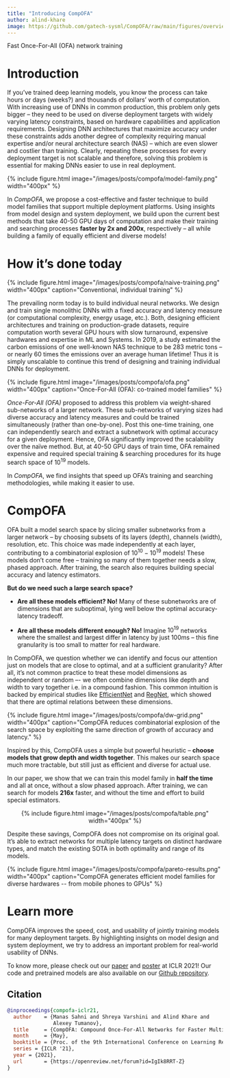 ```yaml
---
title: "Introducing CompOFA"
author: alind-khare
image: https://github.com/gatech-sysml/CompOFA/raw/main/figures/overview.png
---
```


<!-- excerpt start -->
Fast Once-For-All (OFA) network training
<!-- excerpt end -->

# Introduction

If you’ve trained deep learning models, you know the process can take hours or days (weeks?) and thousands of dollars’ worth of computation. With increasing use of DNNs in common production, this problem only gets bigger – they need to be used on diverse deployment targets with widely varying latency constraints, based on hardware capabilities and application requirements. Designing DNN architectures that maximize accuracy under these constraints adds another degree of complexity requiring manual expertise and/or neural architecture search (NAS) – which are even slower and costlier than training. Clearly, repeating these processes for every deployment target is not scalable and therefore, solving this problem is essential for making DNNs easier to use in real deployment.

{%
  include figure.html
  image="/images/posts/compofa/model-family.png"
  width="400px"
%}

In *CompOFA*, we propose a cost-effective and faster technique to build model families that support multiple deployment platforms. Using insights from model design and system deployment, we build upon the current best methods that take 40-50 GPU days of computation and make their training and searching processes **faster by 2x and 200x**, respectively – all while building a family of equally efficient and diverse models!

# How it’s done today

{%
  include figure.html
  image="/images/posts/compofa/naive-training.png"
  width="400px"
  caption="Conventional, individual training"
%}

The prevailing norm today is to build individual neural networks. We design and train single monolithic DNNs with a fixed accuracy and latency measure (or computational complexity, energy usage, etc.). Both, designing efficient architectures and training on production-grade datasets, require computation worth several GPU hours with slow turnaround, expensive hardwares and expertise in ML and Systems. In 2019, a study estimated the carbon emissions of one well-known NAS technique to be 283 metric tons – or nearly 60 times the emissions over an average human lifetime! Thus it is simply unscalable to continue this trend of designing and training individual DNNs for deployment.

{%
  include figure.html
  image="/images/posts/compofa/ofa.png"
  width="400px"
  caption="Once-For-All (OFA): co-trained model families"
%}

*Once-For-All (OFA)* proposed to address this problem via weight-shared sub-networks of a larger network. These sub-networks of varying sizes had diverse accuracy and latency measures and could be trained simultaneously (rather than one-by-one). Post this one-time training, one can independently search and extract a subnetwork with optimal accuracy for a given deployment. Hence, OFA significantly improved the scalability over the naïve method. But, at 40-50 GPU days of train time, OFA remained expensive and required special training & searching procedures for its huge search space of $10^{19}$ models.

In *CompOFA*, we find insights that speed up OFA’s training and searching methodologies, while making it easier to use.

# CompOFA

OFA built a model search space by slicing smaller subnetworks from a larger network – by choosing subsets of its layers (depth), channels (width), resolution, etc. This choice was made independently at each layer, contributing to a combinatorial explosion of $10^{10}-10^{19}$ models! These models don’t come free – training so many of them together needs a slow, phased approach. After training, the search also requires building special accuracy and latency estimators.

**But do we need such a large search space?**

- **Are all these models efficient? No!** Many of these subnetworks are of dimensions that are suboptimal, lying well below the optimal accuracy-latency tradeoff.

- **Are all these models different enough? No!** Imagine $10^{19}$ networks where the smallest and largest differ in latency by just 100ms – this fine granularity is too small to matter for real hardware.

In CompOFA, we question whether we can identify and focus our attention just on models that are close to optimal, and at a sufficient granularity?  After all, it’s not common practice to treat these model dimensions as independent or random –- we often combine dimensions like depth and width to vary together i.e. in a compound fashion. This common intuition is backed by empirical studies like [EfficientNet](https://arxiv.org/abs/1905.11946) and [RegNet](https://arxiv.org/abs/2003.13678), which showed that there are optimal relations between these dimensions.

{%
  include figure.html
  image="/images/posts/compofa/dw-grid.png"
  width="400px"
  caption="CompOFA reduces combinatorial explosion of the search space by exploiting the same direction of growth of accuracy and latency."
%}


Inspired by this, CompOFA uses a simple but powerful heuristic – **choose models that grow depth and width together**. This makes our search space much more tractable, but still just as efficient and diverse for actual use.

In our paper, we show that we can train this model family in **half the time** and all at once, without a slow phased approach. After training, we can search for models **216x** faster, and without the time and effort to build special estimators.

<center>

<!-- | **Metric**               |   **OFA** | **CompOFA** |  **Savings** |
|--------------------------|----------:|------------:|-------------:|
| **Train Time** (GPU hrs) |     978.3 |       493.5 |       **2x** |
| **Train Cost** (USD)     |     $2.4k |       $1.2k |       **2x** |
| **CO2 emissions** (lbs)  |       277 |         128 |       **2x** |
| **Search Time**          | 4.5 hours |  75 seconds |     **216x** | -->

{%
  include figure.html
  image="/images/posts/compofa/table.png"
  width="400px"
%}


</center>

Despite these savings, CompOFA does not compromise on its original goal. It’s able to extract networks for multiple latency targets on distinct hardware types, and match the existing SOTA in both optimality and range of its models.

{%
  include figure.html
  image="/images/posts/compofa/pareto-results.png"
  width="400px"
  caption="CompOFA generates efficient model families for diverse hardwares -- from mobile phones to GPUs"
%}

# Learn more

CompOFA improves the speed, cost, and usability of jointly training models for many deployment targets. By highlighting insights on model design and system deployment, we try to address an important problem for real-world usability of DNNs.

To know more, please check out our [paper](https://arxiv.org/abs/2104.12642) and [poster](https://iclr.cc/media/PosterPDFs/ICLR%202021/2c3ddf4bf13852db711dd1901fb517fa.png) at ICLR 2021! Our code and pretrained models are also available on our [Github repository](https://github.com/gatech-sysml/compofa).

## Citation

```bibtex
@inproceedings{compofa-iclr21,
  author    = {Manas Sahni and Shreya Varshini and Alind Khare and
               Alexey Tumanov},
  title     = {CompOFA: Compound Once-For-All Networks for Faster Multi-Platform Deployment},
  month     = {May},
  booktitle = {Proc. of the 9th International Conference on Learning Representations},
  series = {ICLR '21},
  year = {2021},
  url       = {https://openreview.net/forum?id=IgIk8RRT-Z}
}
```